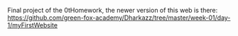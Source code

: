 Final project of the 0tHomework, the newer version of this web is there: https://github.com/green-fox-academy/Dharkazz/tree/master/week-01/day-1/myFirstWebsite
